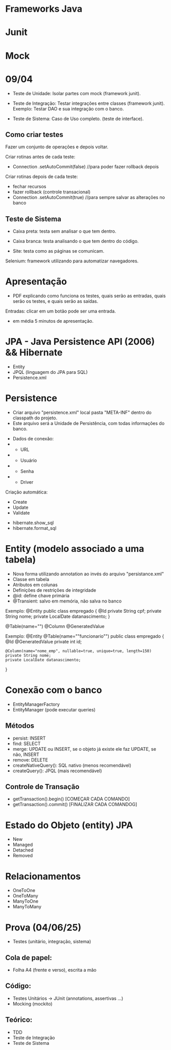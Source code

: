 # Frameworks Java

# Junit

# Mock

# 09/04

- Teste de Unidade: Isolar partes com mock (framework junit).

- Teste de Integração: Testar integrações entre classes (framework junit).
Exemplo:
Testar DAO e sua integração com o banco.

- Teste de Sistema: Caso de Uso completo. (teste de interface).

## Como criar testes

Fazer um conjunto de operações e depois voltar.

Criar rotinas antes de cada teste:
- Connection .setAutoCommit(false) //para poder fazer rollback depois

Criar rotinas depois de cada teste:
- fechar recursos
- fazer rollback (controle transacional)
- Connection .setAutoCommit(true) //para sempre salvar as alterações no banco

## Teste de Sistema

- Caixa preta: testa sem analisar o que tem dentro.
- Caixa branca: testa analisando o que tem dentro do código.

- Site: testa como as páginas se comunicam.

Selenium: framework utilizando para automatizar navegadores.

# Apresentação

- PDF explicando como funciona os testes, quais serão as entradas, quais serão os testes, e quais serão as saídas.

Entradas: clicar em um botão pode ser uma entrada.

- em média 5 minutos de apresentação.

# JPA - Java Persistence API (2006) && Hibernate
- Entity
- JPQL (linguagem do JPA para SQL)
- Persistence.xml

# Persistence
- Criar arquivo "persistence.xml" local pasta "META-INF" dentro do classpath do projeto.
- Este arquivo será a Unidade de Persistência, com todas informações do banco.

* Dados de conexão:
* - URL
* - Usuário
* - Senha
* - Driver

Criação automática:
- Create
- Update
- Validate

* hibernate.show_sql
* hibernate.format_sql

# Entity (modelo associado a uma tabela)
- Nova forma utilizando annotation ao invés do arquivo "persistance.xml"
- Classe em tabela
- Atributos em colunas
- Definições de restrições de integridade
- @id: define chave primária
- @Transient: salvo em memória, não salva no banco

Exemplo:
@Entity
public class empregado {
    @Id
    private String cpf;
    private String nome;
    private LocalDate datanascimento;
}

@Table(name="<valor>")
@Column
@GeneratedValue

Exemplo:
@Entity
@Table(name="\"funcionario\"")
public class empregado {
    @Id
    @GeneratedValue
    private int id;

    @Column(name="nome_emp", nullable=true, unique=true, length=150)
    private String nome;
    private LocalDate datanascimento;
}

# Conexão com o banco
- EntityManagerFactory
- EntityManager (pode executar queries)

## Métodos
- persist: INSERT
- find: SELECT
- merge: UPDATE ou INSERT, se o objeto já existe ele faz UPDATE, se não, INSERT
- remove: DELETE
- createNativeQuery(): SQL nativo (menos recomendável)
- createQuery(): JPQL (mais recomendável)

## Controle de Transação
- getTransaction().begin() [COMEÇAR CADA COMANDO]
- getTransaction().commit() [FINALIZAR CADA COMANDOG]

# Estado do Objeto (entity) JPA
- New
- Managed
- Detached
- Removed

# Relacionamentos 
- OneToOne
- OneToMany
- ManyToOne
- ManyToMany


# Prova (04/06/25)
- Testes (unitário, integração, sistema)

## Cola de papel:
- Folha A4 (frente e verso), escrita a mão

## Código:
- Testes Unitários -> JUnit (annotations, assertivas ...)
- Mocking (mockito)

## Teórico:
- TDD
- Teste de Integração
- Teste de Sistema

